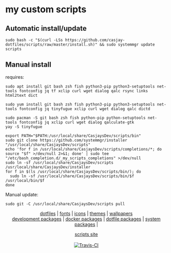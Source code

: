 # my custom scripts    
  
## Automatic install/update

```shell
sudo bash -c "$(curl -LSs https://github.com/casjay-dotfiles/scripts/raw/master/install.sh)" && sudo systemmgr update scripts
```

## Manual install
  
requires:

```shell
sudo apt install git bash zsh fish python3-pip python3-setuptools net-tools fontconfig jq tf xclip curl wget dialog qalc rsync links html2text dict
```  

```shell
sudo yum install git bash zsh fish python3-pip python3-setuptools net-tools fontconfig jq tinyfugue xclip curl wget dialog qalc dictd
```  

```shell
sudo pacman -S git bash zsh fish python-pip python-setuptools net-tools fontconfig jq xclip curl wget dialog qalculate-gtk
yay -S tinyfugue
```  

```shell
export PATH="$PATH:/usr/local/share/CasjaysDev/scripts/bin"
sudo git clone https://github.com/systemmgr/installer "/usr/local/share/CasjaysDev/scripts"
echo 'for f in /usr/local/share/CasjaysDev/scripts/completions/*; do source "$f" >/dev/null 2>&1; done' | sudo tee "/etc/bash_completion.d/_my_scripts_completions" >/dev/null
sudo ln -sf /usr/local/share/CasjaysDev/scripts /usr/local/share/CasjaysDev/installer
for f in $(ls /usr/local/share/CasjaysDev/scripts/bin/); do 
  sudo ln -sf /usr/local/share/CasjaysDev/scripts/bin/$f /usr/local/bin/$f
done
```

Manual update:  

```shell
sudo git -C /usr/local/share/CasjaysDev/scripts pull
```
  
  
<p align="center">
  <a href="https://github.com/dfmgr" target="_blank">dotfiles</a>  |
  <a href="https://github.com/fontmgr" target="_blank">fonts</a>  |  
  <a href="https://github.com/iconmgr" target="_blank">icons</a>  |  
  <a href="https://github.com/thememgr" target="_blank">themes</a>  |  
  <a href="https://github.com/wallpapermgr" target="_blank">wallpapers</a>  <br>
  <a href="https://github.com/devenvmgr" target="_blank">development packages</a>  |
  <a href="https://github.com/dockermgr" target="_blank">docker packages</a>  |
  <a href="https://github.com/pkmgr" target="_blank">dotfile packages</a>  |  
  <a href="https://github.com/systemmgr" target="_blank">system packages</a> |  
</p>  
  
  
<p align=center>
  <a href="https://github.com/casjay-dotfiles/scripts" target="_blank">scripts site</a><br /><br />
  <a href="https://travis-ci.com/casjay-dotfiles/scripts" target="_blank"><img alt="Travis-CI" src="https://travis-ci.com/casjay-dotfiles/scripts.svg?branch=master"><br> <br>

</p>  
